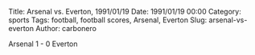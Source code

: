 Title: Arsenal vs. Everton, 1991/01/19
Date: 1991/01/19 00:00
Category: sports
Tags: football, football scores, Arsenal, Everton
Slug: arsenal-vs-everton
Author: carbonero


Arsenal 1 - 0 Everton
